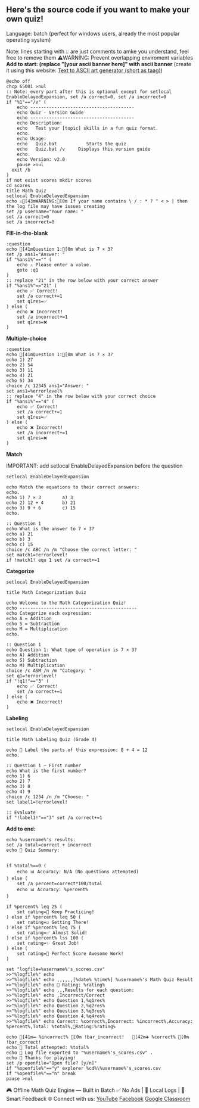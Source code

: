 ## Here's the source code if you want to make your own quiz!
Language: batch (perfect for windows users, already the most popular operating system)

Note: lines starting with *::* are just comments to amke you understand, feel free to remove them
⚠️WARNING: Prevent overlapping enviroment variables
**Add to start: (replace "[your ascii banner here]" with ascii banner** (create it using this website: [Text to ASCII art generator (short as taag)](patorjk.com/software/taag))
```batch
@echo off
chcp 65001 >nul
:: Note: every part after this is optional except for setlocal EnableDelayedExpansion, set /a correct=0, set /a incorrect=0
if "%1"=="/v" (
    echo ---------------------------------------
    echo Quiz - Version Guide
    echo ---------------------------------------
    echo Description:
    echo   Test your [topic] skills in a fun quiz format.
    echo.
    echo Usage:
    echo   Quiz.bat           Starts the quiz
    echo   Quiz.bat /v     Displays this version guide
    echo.
	echo Version: v2.0
	pause >nul
  exit /b
)
if not exist scores mkdir scores
cd scores
title Math Quiz
setlocal EnableDelayedExpansion
echo ⚠️[43mWARNING:[0m If your name contains \ / : * ? " < > | then the log file may have issues creating
set /p username="Your name: "
set /a correct=0 
set /a incorrect=0
```

**Fill-in-the-blank**
```batch
:question
echo [41mQuestion 1:[0m What is 7 × 3?
set /p ans1="Answer: "
if "%ans1%"=="" (
    echo ⚠️ Please enter a value.
    goto :q1
)
:: replace "21" in the row below with your correct answer
if "%ans1%"=="21" (
    echo ✅ Correct!
    set /a correct+=1
	set q1res=✅
) else (
    echo ❌ Incorrect!
    set /a incorrect+=1
	set q1res=❌
)
```

**Multiple-choice**
```batch
:question
echo [41mQuestion 1:[0m What is 7 × 3?
echo 1) 27
echo 2) 54
echo 3) 11
echo 4) 21
echo 5) 34
choice /c 12345 ans1="Answer: "
set ans1=%errorlevel%
:: replace "4" in the row below with your correct choice
if "%ans1%"=="4" (
    echo ✅ Correct!
    set /a correct+=1
	set q1res=✅
) else (
    echo ❌ Incorrect!
    set /a incorrect+=1
	set q1res=❌
)
```

**Match**

IMPORTANT: add setlocal EnableDelayedExpansion before the question
```batch
setlocal EnableDelayedExpansion

echo Match the equations to their correct answers:
echo.
echo 1) 7 × 3        a) 3
echo 2) 12 ÷ 4       b) 21
echo 3) 9 + 6        c) 15
echo.

:: Question 1
echo What is the answer to 7 × 3?
echo a) 21
echo b) 3
echo c) 15
choice /c ABC /n /m "Choose the correct letter: "
set match1=!errorlevel!
if !match1! equ 1 set /a correct+=1
```

**Categorize**
```batch
setlocal EnableDelayedExpansion

title Math Categorization Quiz

echo Welcome to the Math Categorization Quiz!
echo --------------------------------------------
echo Categorize each expression:
echo A = Addition
echo S = Subtraction
echo M = Multiplication
echo.

:: Question 1
echo Question 1: What type of operation is 7 × 3?
echo A) Addition
echo S) Subtraction
echo M) Multiplication
choice /c ASM /n /m "Category: "
set q1=!errorlevel!
if "!q1!"=="3" (
    echo ✅ Correct!
    set /a correct+=1
) else (
    echo ❌ Incorrect!
)
```

**Labeling**
```batch
setlocal EnableDelayedExpansion

title Math Labeling Quiz (Grade 4)

echo 🧮 Label the parts of this expression: 8 + 4 = 12
echo.

:: Question 1 — First number
echo What is the first number?
echo 1) 6
echo 2) 7
echo 3) 8
echo 4) 9
choice /c 1234 /n /m "Choose: "
set label1=!errorlevel!

:: Evaluate
if "!label1!"=="3" set /a correct+=1
```

**Add to end:**
```batch
echo %username%'s results:
set /a total=correct + incorrect
echo 🔢 Quiz Summary:


if %total%==0 (
    echo 📊 Accuracy: N/A (No questions attempted)
) else (
    set /a percent=correct*100/total
    echo 📊 Accuracy: %percent%
)

if %percent% leq 25 (
    set rating=🔼 Keep Practicing!
) else if %percent% leq 50 (
    set rating=☑️ Getting There!
) else if %percent% leq 75 (
    set rating=✅ Almost Solid!
) else if %percent% lss 100 (
    set rating=✨ Great Job!
) else (
    set rating=🎉 Perfect Score Awesome Work!
)

set "logfile=%username%'s_scores.csv"
>>"%logfile%" echo ﻿
>>"%logfile%" echo ,,,,,,[%date% %time%] %username%'s Math Quiz Result
>>"%logfile%" echo 🌟 Rating: %rating%
>>"%logfile%" echo ,,,Results for each question:
>>"%logfile%" echo ,Incorrect/Correct
>>"%logfile%" echo Question 1,%q1res%
>>"%logfile%" echo Question 2,%q2res%
>>"%logfile%" echo Question 3,%q3res%
>>"%logfile%" echo Question 4,%q4res%
>>"%logfile%" echo Correct: %correct%,Incorrect: %incorrect%,Accuracy: %percent%,Total: %total%,📃Rating:%rating%

echo [41m➖ %incorrect% [0m !bar_incorrect!   [42m➕ %correct% [0m !bar_correct!
echo 🧠 Total attempted: %total%
echo 💾 Log file exported to "%username%'s_scores.csv" . 
echo 🎉 Thanks for playing!
set /p openfile="Open file? [y/n]"
if "%openfile%"=="y" explorer %cd%\%username%'s_scores.csv
if "%openfile%"=="n" break
pause >nul
```

🎮 Offline Math Quiz Engine — Built in Batch
✅ No Ads | 💾 Local Logs | 🧠 Smart Feedback
🌐 Connect with us:
[YouTube](https://www.youtube.com/@LearnMathwithTonyBM)
[Facebook](https://www.facebook.com/LearnMathwithTonyBM)
[Google Classroom](https://classroom.google.com/c/NzgyNjIzNzA1MTYy?cjc=pou4ig4b)
